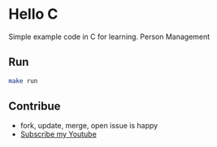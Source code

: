 # Hello C

Simple example code in C for learning. Person Management

## Run 

```sh
make run 
```

## Contribue
- fork, update, merge, open issue is happy
- [Subscribe my Youtube](https://www.youtube.com/@WingramOrg)